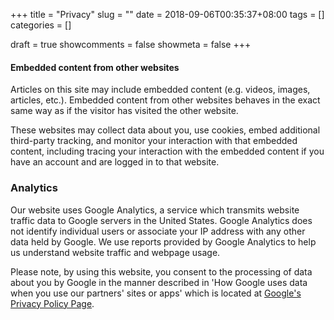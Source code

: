 +++ 
title = "Privacy"
slug = "" 
date = 2018-09-06T00:35:37+08:00
tags = []
categories = []

draft = true 
showcomments = false 
showmeta = false
+++

#### Embedded content from other websites
Articles on this site may include embedded content (e.g. videos, images, articles, etc.). Embedded content from other websites behaves in the exact same way as if the visitor has visited the other website.

These websites may collect data about you, use cookies, embed additional third-party tracking, and monitor your interaction with that embedded content, including tracing your interaction with the embedded content if you have an account and are logged in to that website.

### Analytics
Our website uses Google Analytics, a service which transmits website traffic data to Google servers in the United States. Google Analytics does not identify individual users or associate your IP address with any other data held by Google. We use reports provided by Google Analytics to help us understand website traffic and webpage usage.

Please note, by using this website, you consent to the processing of data about you by Google in the manner described in  'How Google uses data when you use our partners' sites or apps' which is located at [Google's Privacy Policy Page](http://www.google.com/policies/privacy/partners).